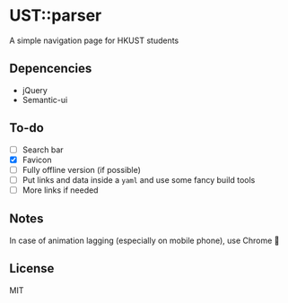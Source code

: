 # UST::parser

A simple navigation page for HKUST students

## Depencencies

- jQuery
- Semantic-ui

## To-do

- [ ] Search bar
- [x] Favicon
- [ ] Fully offline version (if possible)
- [ ] Put links and data inside a `yaml` and use some fancy build tools
- [ ] More links if needed

## Notes

In case of animation lagging (especially on mobile phone), use Chrome :see_no_evil:

## License

MIT
